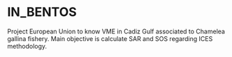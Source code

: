 # IN_BENTOS

Project European Union to know VME in Cadiz Gulf associated to Chamelea gallina fishery.
Main objective is calculate SAR and SOS regarding ICES methodology.
